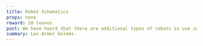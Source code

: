```yaml
---
title: Robot Schematics
props: none
reward: 20 leaves
post: We have heard that there are additional types of robots in use in the local area.  We would love detailed notes or schematics of them. 2 pages of notes would suffice. Additional pay for research based information up to 40 leaves.
summary: Lex Armor Golems.
---
```


